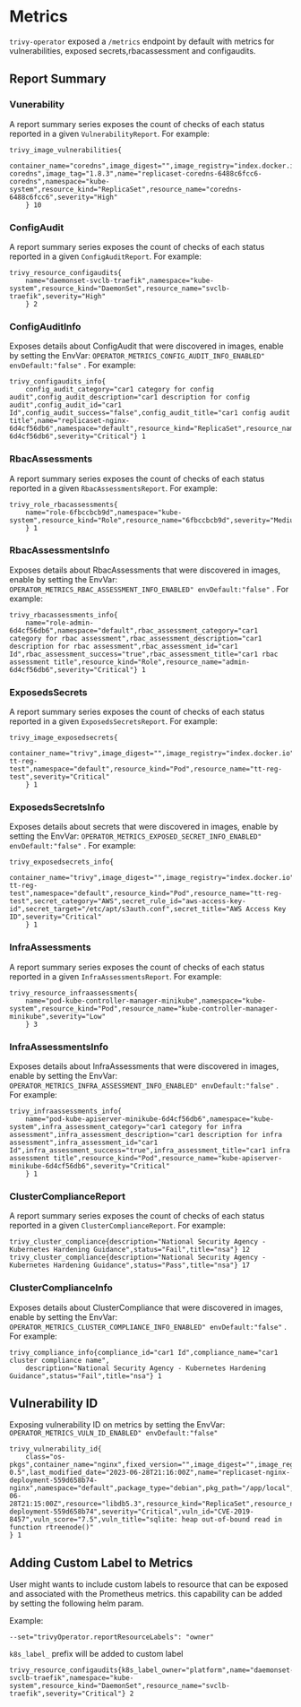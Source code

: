 # Metrics

`trivy-operator` exposed a `/metrics` endpoint by default  with metrics for vulnerabilities, exposed secrets,rbacassessment and configaudits.

## Report Summary

### Vunerability

A report summary series exposes the count of checks of each status reported in a given `VulnerabilityReport`. For example:

```shell
trivy_image_vulnerabilities{
    container_name="coredns",image_digest="",image_registry="index.docker.io",image_repository="rancher/coredns-coredns",image_tag="1.8.3",name="replicaset-coredns-6488c6fcc6-coredns",namespace="kube-system",resource_kind="ReplicaSet",resource_name="coredns-6488c6fcc6",severity="High"
    } 10
```

### ConfigAudit

A report summary series exposes the count of checks of each status reported in a given `ConfigAuditReport`. For example:

```shell
trivy_resource_configaudits{
    name="daemonset-svclb-traefik",namespace="kube-system",resource_kind="DaemonSet",resource_name="svclb-traefik",severity="High"
    } 2
```

### ConfigAuditInfo

Exposes details about ConfigAudit that were discovered in images, enable by setting the EnvVar: `OPERATOR_METRICS_CONFIG_AUDIT_INFO_ENABLED" envDefault:"false"` . For example:

```shell
trivy_configaudits_info{
    config_audit_category="car1 category for config audit",config_audit_description="car1 description for config audit",config_audit_id="car1 Id",config_audit_success="false",config_audit_title="car1 config audit title",name="replicaset-nginx-6d4cf56db6",namespace="default",resource_kind="ReplicaSet",resource_name="nginx-6d4cf56db6",severity="Critical"} 1
```

### RbacAssessments

A report summary series exposes the count of checks of each status reported in a given `RbacAssessmentsReport`. For example:

```shell
trivy_role_rbacassessments{
    name="role-6fbccbcb9d",namespace="kube-system",resource_kind="Role",resource_name="6fbccbcb9d",severity="Medium"
    } 1
```

### RbacAssessmentsInfo

Exposes details about RbacAssessments that were discovered in images, enable by setting the EnvVar: `OPERATOR_METRICS_RBAC_ASSESSMENT_INFO_ENABLED" envDefault:"false"` . For example:

```shell
trivy_rbacassessments_info{
    name="role-admin-6d4cf56db6",namespace="default",rbac_assessment_category="car1 category for rbac assessment",rbac_assessment_description="car1 description for rbac assessment",rbac_assessment_id="car1 Id",rbac_assessment_success="true",rbac_assessment_title="car1 rbac assessment title",resource_kind="Role",resource_name="admin-6d4cf56db6",severity="Critical"} 1
```

### ExposedsSecrets

A report summary series exposes the count of checks of each status reported in a given `ExposedsSecretsReport`. For example:

```shell
trivy_image_exposedsecrets{
    container_name="trivy",image_digest="",image_registry="index.docker.io",image_repository="josedonizetti/trivy",image_tag="secrettest",name="pod-tt-reg-test",namespace="default",resource_kind="Pod",resource_name="tt-reg-test",severity="Critical"
    } 1
```

### ExposedsSecretsInfo

Exposes details about secrets that were discovered in images, enable by setting the EnvVar: `OPERATOR_METRICS_EXPOSED_SECRET_INFO_ENABLED" envDefault:"false"` . For example:

```shell
trivy_exposedsecrets_info{
    container_name="trivy",image_digest="",image_registry="index.docker.io",image_repository="josedonizetti/trivy",image_tag="secrettest",name="pod-tt-reg-test",namespace="default",resource_kind="Pod",resource_name="tt-reg-test",secret_category="AWS",secret_rule_id="aws-access-key-id",secret_target="/etc/apt/s3auth.conf",secret_title="AWS Access Key ID",severity="Critical"
    } 1
```

### InfraAssessments

A report summary series exposes the count of checks of each status reported in a given `InfraAssessmentsReport`. For example:

```shell
trivy_resource_infraassessments{
    name="pod-kube-controller-manager-minikube",namespace="kube-system",resource_kind="Pod",resource_name="kube-controller-manager-minikube",severity="Low"
    } 3
```

### InfraAssessmentsInfo
Exposes details about InfraAssessments that were discovered in images, enable by setting the EnvVar: `OPERATOR_METRICS_INFRA_ASSESSMENT_INFO_ENABLED" envDefault:"false"` . For example:
```shell
trivy_infraassessments_info{
    name="pod-kube-apiserver-minikube-6d4cf56db6",namespace="kube-system",infra_assessment_category="car1 category for infra assessment",infra_assessment_description="car1 description for infra assessment",infra_assessment_id="car1 Id",infra_assessment_success="true",infra_assessment_title="car1 infra assessment title",resource_kind="Pod",resource_name="kube-apiserver-minikube-6d4cf56db6",severity="Critical"
    } 1
```
### ClusterComplianceReport

A report summary series exposes the count of checks of each status reported in a given `ClusterComplianceReport`. For example:

```shell
trivy_cluster_compliance{description="National Security Agency - Kubernetes Hardening Guidance",status="Fail",title="nsa"} 12
trivy_cluster_compliance{description="National Security Agency - Kubernetes Hardening Guidance",status="Pass",title="nsa"} 17
```

### ClusterComplianceInfo

Exposes details about ClusterCompliance that were discovered in images, enable by setting the EnvVar: `OPERATOR_METRICS_CLUSTER_COMPLIANCE_INFO_ENABLED" envDefault:"false"` . For example:

```shell
trivy_compliance_info{compliance_id="car1 Id",compliance_name="car1 cluster compliance name",
    description="National Security Agency - Kubernetes Hardening Guidance",status="Fail",title="nsa"} 1
```

## Vulnerability ID

Exposing vulnerability ID on metrics by setting the EnvVar: `OPERATOR_METRICS_VULN_ID_ENABLED" envDefault:"false"`

```shell
trivy_vulnerability_id{
    class="os-pkgs",container_name="nginx",fixed_version="",image_digest="",image_registry="index.docker.io",image_repository="library/nginx",image_tag="1.16.1",installed_version="5.3.28+dfsg1-0.5",last_modified_date="2023-06-28T21:16:00Z",name="replicaset-nginx-deployment-559d658b74-nginx",namespace="default",package_type="debian",pkg_path="/app/local",published_date="2023-06-28T21:15:00Z",resource="libdb5.3",resource_kind="ReplicaSet",resource_name="nginx-deployment-559d658b74",severity="Critical",vuln_id="CVE-2019-8457",vuln_score="7.5",vuln_title="sqlite: heap out-of-bound read in function rtreenode()"
} 1
```

## Adding Custom Label to Metrics

User might wants to include custom labels to resource that can be exposed and associated with the Prometheus metrics.
this capability can be added by setting the following helm param.

Example:

`--set="trivyOperator.reportResourceLabels": "owner"`

`k8s_label_` prefix will be added to custom label

```shell
trivy_resource_configaudits{k8s_label_owner="platform",name="daemonset-svclb-traefik",namespace="kube-system",resource_kind="DaemonSet",resource_name="svclb-traefik",severity="Critical"} 2
```
